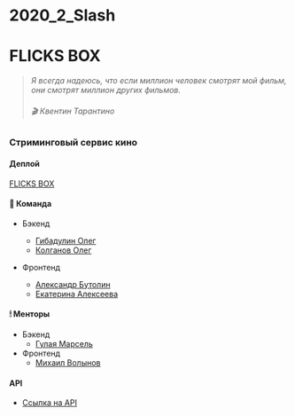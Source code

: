 # 2020_2_Slash
# FLICKS BOX
> *Я всегда надеюсь, что если миллион человек смотрят мой фильм,
> они смотрят миллион других фильмов.* 
>###### 🎬 Квентин Тарантино

### Стриминговый сервис кино

#### Деплой
[FLICKS BOX](http://www.flicksbox.ru/)

#### 🏈 Команда
- Бэкенд
    * [Гибадулин Олег](https://github.com/OlegGibadulin)
    * [Колганов Олег](https://github.com/Moxxx1e)

- Фронтенд
    * [Александр Бутолин](https://github.com/butoly)
    * [Екатерина Алексеева](https://github.com/yletamitlu)
    

#### 🕯  Менторы
- Бэкенд
    * [Гулая Марсель](https://github.com/Marshality)
- Фронтенд
    * [Михаил Волынов](https://github.com/StealthTech)

#### API
* [Ссылка на API](https://app.swaggerhub.com/apis/Slash4/flicks-box/1.0.0)